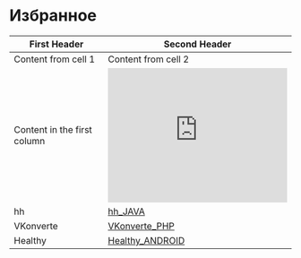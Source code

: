 # Избранное
First Header | Second Header
------------ | -------------
Content from cell 1 | Content from cell 2
Content in the first column | <iframe src="https://mobiskif.github.io/hh_JAVA/" width="320" height="240" frameborder="0"></iframe>
hh | <a href="https://mobiskif.github.io/hh_JAVA/" target="t1">hh_JAVA</a><br>
VKonverte | <a href="https://mobiskif.github.io/VKonverte_PHP/" target="t1">VKonverte_PHP</a><br>
Healthy | <a href="https://mobiskif.github.io/Healthy_ANDROID/" target="t1">Healthy_ANDROID</a>
